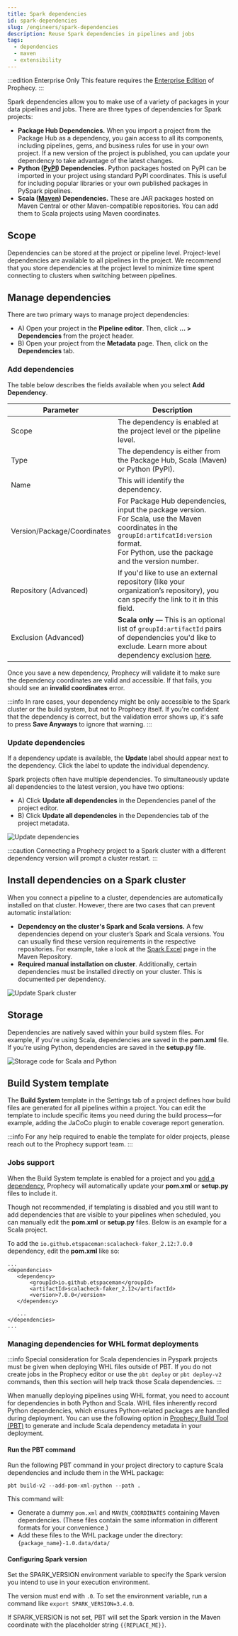 ```yaml
---
title: Spark dependencies
id: spark-dependencies
slug: /engineers/spark-dependencies
description: Reuse Spark dependencies in pipelines and jobs
tags:
  - dependencies
  - maven
  - extensibility
---
```


:::edition Enterprise Only
This feature requires the [Enterprise Edition](/getting-started/editions/prophecy-editions) of Prophecy.
:::

Spark dependencies allow you to make use of a variety of packages in your data pipelines and jobs. There are three types of dependencies for Spark projects:

- **Package Hub Dependencies.** When you import a project from the Package Hub as a dependency, you gain access to all its components, including pipelines, gems, and business rules for use in your own project. If a new version of the project is published, you can update your dependency to take advantage of the latest changes.
- **Python ([PyPI](https://pypi.org/)) Dependencies.** Python packages hosted on PyPI can be imported in your project using standard PyPI coordinates. This is useful for including popular libraries or your own published packages in PySpark pipelines.
- **Scala ([Maven](https://mvnrepository.com/)) Dependencies.** These are JAR packages hosted on Maven Central or other Maven-compatible repositories. You can add them to Scala projects using Maven coordinates.

## Scope

Dependencies can be stored at the project or pipeline level. Project-level dependencies are available to all pipelines in the project. We recommend that you store dependencies at the project level to minimize time spent connecting to clusters when switching between pipelines.

## Manage dependencies

There are two primary ways to manage project dependencies:

- A) Open your project in the **Pipeline editor**. Then, click **… > Dependencies** from the project header.
- B) Open your project from the **Metadata** page. Then, click on the **Dependencies** tab.

### Add dependencies

The table below describes the fields available when you select **Add Dependency**.

| Parameter                   | Description                                                                                                                                                                                                                                                                              |
| --------------------------- | ---------------------------------------------------------------------------------------------------------------------------------------------------------------------------------------------------------------------------------------------------------------------------------------- |
| Scope                       | The dependency is enabled at the project level or the pipeline level.                                                                                                                                                                                                                    |
| Type                        | The dependency is either from the Package Hub, Scala (Maven) or Python (PyPI).                                                                                                                                                                                                           |
| Name                        | This will identify the dependency.                                                                                                                                                                                                                                                       |
| Version/Package/Coordinates | For Package Hub dependencies, input the package version. <br/>For Scala, use the Maven coordinates in the `groupId:artifcatId:version` format. <br/>For Python, use the package and the version number.                                                                                  |
| Repository (Advanced)       | If you'd like to use an external repository (like your organization’s repository), you can specify the link to it in this field.                                                                                                                                                         |
| Exclusion (Advanced)        | **Scala only** — This is an optional list of `groupId:artifactId` pairs of dependencies you'd like to exclude. Learn more about dependency exclusion [here](https://maven.apache.org/guides/introduction/introduction-to-optional-and-excludes-dependencies.html#dependency-exclusions). |

Once you save a new dependency, Prophecy will validate it to make sure the dependency coordinates are valid and accessible. If
that fails, you should see an **invalid coordinates** error.

:::info
In rare cases, your dependency might be only accessible to the Spark cluster or the build system, but not to Prophecy
itself. If you're confident that the dependency is correct, but the validation error shows up, it's safe to press **Save
Anyways** to ignore that warning.
:::

### Update dependencies

If a dependency update is available, the **Update** label should appear next to the dependency. Click the label to update the individual dependency.

Spark projects often have multiple dependencies. To simultaneously update all dependencies to the latest version, you have two options:

- A) Click **Update all dependencies** in the Dependencies panel of the project editor.
- B) Click **Update all dependencies** in the Dependencies tab of the project metadata.

![Update dependencies](img/update-all-dependencies.png)

:::caution
Connecting a Prophecy project to a Spark cluster with a different dependency version will prompt a cluster restart.
:::

## Install dependencies on a Spark cluster

When you connect a pipeline to a cluster, dependencies are automatically installed on that cluster. However, there are two cases that can prevent automatic installation:

- **Dependency on the cluster's Spark and Scala versions.** A few dependencies depend on your cluster’s Spark and Scala versions. You can usually find these version requirements in the respective repositories. For example, take a look at the [Spark Excel](https://mvnrepository.com/artifact/com.crealytics/spark-excel) page in the Maven Repository.
- **Required manual installation on cluster**. Additionally, certain dependencies must be installed directly on your cluster. This is documented per dependency.

![Update Spark cluster](./img/synth_0_1_requirements.png)

## Storage

Dependencies are natively saved within your build system files. For example, if you're using Scala, dependencies are saved in the
**pom.xml** file. If you're using Python, dependencies are saved in the **setup.py** file.

![Storage code for Scala and Python](img/dependencies-storage.png)

## Build System template

The **Build System** template in the Settings tab of a project defines how build files are generated for all pipelines within a project. You can edit the template to include specific items you need during the build process—for example, adding the JaCoCo plugin to enable coverage report generation.

:::info
For any help required to enable the template for older projects, please reach out to the Prophecy support team.
:::

### Jobs support

When the Build System template is enabled for a project and you [add a dependency](#add-dependencies), Prophecy will automatically update your **pom.xml** or **setup.py** files to include it.

Though not recommended, if templating is disabled and you still want to add dependencies that are visible to your pipelines when scheduled, you can manually edit the **pom.xml** or **setup.py** files. Below is an example for a Scala project.

To add the `io.github.etspaceman:scalacheck-faker_2.12:7.0.0` dependency, edit the **pom.xml** like so:

```
...
<dependencies>
   <dependency>
       <groupId>io.github.etspaceman</groupId>
       <artifactId>scalacheck-faker_2.12</artifactId>
       <version>7.0.0</version>
   </dependency>

   ...
</dependencies>
...
```

### Managing dependencies for WHL format deployments

:::info
Special consideration for Scala dependencies in Pyspark projects must be given when deploying WHL files outside of PBT.
If you do not create jobs in the Prophecy editor or use the `pbt deploy` or `pbt deploy-v2` commands, then this
section will help track those Scala dependencies.
:::

When manually deploying pipelines using WHL format, you need to account for dependencies in both Python and Scala.
WHL files inherently record Python dependencies, which ensures Python-related packages are handled during deployment.
You can use the following option in [Prophecy Build Tool (PBT)](/engineers/prophecy-build-tool) to
generate and include Scala dependency metadata in your deployment.

#### Run the PBT command

Run the following PBT command in your project directory to capture Scala dependencies and include them in the WHL package:

```
pbt build-v2 --add-pom-xml-python --path .
```

This command will:

- Generate a dummy `pom.xml` and `MAVEN_COORDINATES` containing Maven dependencies.
  (These files contain the same information in different formats for your convenience.)
- Add these files to the WHL package under the directory: `{package_name}-1.0.data/data/`

#### Configuring Spark version

Set the SPARK_VERSION environment variable to specify the Spark version you intend to use in your execution environment.

The version must end with `.0`. To set the environment variable, run a command like `export SPARK_VERSION=3.4.0`.

If SPARK_VERSION is not set, PBT will set the Spark version in the Maven coordinate with the placeholder string `{{REPLACE_ME}}`.
